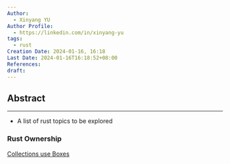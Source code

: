 ```yaml
---
Author:
  - Xinyang YU
Author Profile:
  - https://linkedin.com/in/xinyang-yu
tags:
  - rust
Creation Date: 2024-01-16, 16:18
Last Date: 2024-01-16T16:18:52+08:00
References: 
draft: 
---
```

## Abstract
---
- A list of rust topics to be explored

### Rust Ownership
[Collections use Boxes](https://rust-book.cs.brown.edu/ch04-01-what-is-ownership.html#collections-use-boxes)
